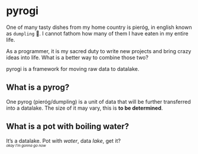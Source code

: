 # pyrogi

One of many tasty dishes from my home country is pieróg, in english known as `dumpling` 🥟. I cannot fathom how many of them I have eaten in my entire life. 

As a programmer, it is my sacred duty to write new projects and bring crazy ideas into life. What is a better way to combine those two?

pyrogi is a framework for moving raw data to datalake.


## What is a pyrog?

One pyrog (pieróg/dumpling) is a unit of data that will be further transferred into a datalake.
The size of it may vary, this is **to be determined**.

## What is a pot with boiling water?

It’s a datalake. Pot with *water*, data *lake*, get it? <br>
<sub><sup>_okay I’m gonna go now_</sup></sub>




